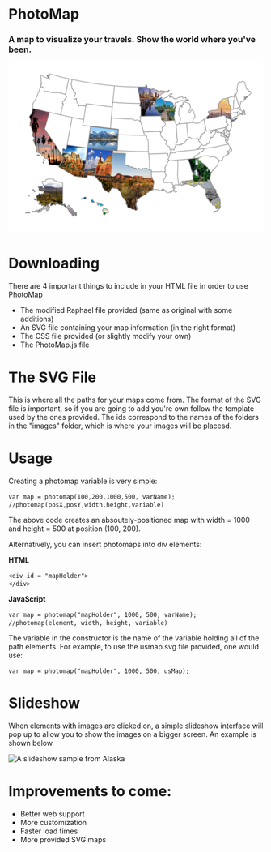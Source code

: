 # PhotoMap
### A map to visualize your travels. Show the world where you've been.

![A map of the US](screenshots/map.png)

# Downloading
There are 4 important things to include in your HTML file in order to use PhotoMap
- The modified Raphael file provided (same as original with some additions)
- An SVG file containing your map information (in the right format)
- The CSS file provided (or slightly modify your own)
- The PhotoMap.js file

# The SVG File
This is where all the paths for your maps come from. The format of the SVG file is important, so if you are going to add you're own follow the template used by the ones provided. The ids correspond to the names of the folders in the "images" folder, which is where your images will be placesd.

# Usage
Creating a photomap variable is very simple:
```
var map = photomap(100,200,1000,500, varName);
//photomap(posX,posY,width,height,variable)
```
The above code creates an absoutely-positioned map with width = 1000 and height = 500 at position (100, 200).

Alternatively, you can insert photomaps into div elements:

**HTML**
```
<div id = "mapHolder">
</div>
```

**JavaScript**
```
var map = photomap("mapHolder", 1000, 500, varName);
//photomap(element, width, height, variable)
```

The variable in the constructor is the name of the variable holding all of the path elements. For example, to use the usmap.svg file provided, one would use:
```
var map = photomap("mapHolder", 1000, 500, usMap);
```

# Slideshow
When elements with images are clicked on, a simple slideshow interface will pop up to allow you to show the images on a bigger screen. An example is shown below

![A slideshow sample from Alaska](screenshots/slideshow.png)

# Improvements to come:
- Better web support
- More customization
- Faster load times
- More provided SVG maps

